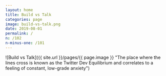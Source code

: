 ```yaml
---
layout: home
title: Build vs Talk
categories: page
image: build-vs-talk.png
date: 2019-08-01
permalink: /
n: /102
n-minus-one: /101
---
```


![Build vs Talk]({{ site.url }}/pages/{{ page.image }} "The place where the lines cross is known as the Twitter Dev Equilibrium and correlates to a feeling of constant, low-grade anxiety")
